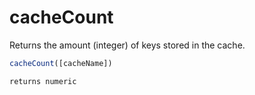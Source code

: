 # cacheCount

Returns the amount (integer) of keys stored in the cache.

```javascript
cacheCount([cacheName])
```

```javascript
returns numeric
```
